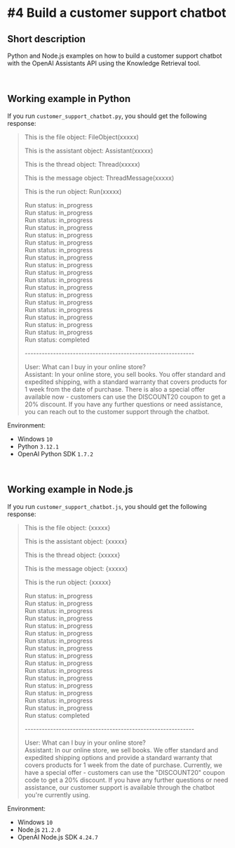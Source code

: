 # #4 Build a customer support chatbot

## Short description

Python and Node.js examples on how to build a customer support chatbot with the OpenAI Assistants API using the Knowledge Retrieval tool.

<br>

## Working example in Python

If you run `customer_support_chatbot.py`, you should get the following response:

> This is the file object: FileObject(xxxxx)
>
> This is the assistant object: Assistant(xxxxx)
>
> This is the thread object: Thread(xxxxx)
>
> This is the message object: ThreadMessage(xxxxx)
>
> This is the run object: Run(xxxxx)
>
> Run status: in_progress <br>
> Run status: in_progress <br>
> Run status: in_progress <br>
> Run status: in_progress <br>
> Run status: in_progress <br>
> Run status: in_progress <br>
> Run status: in_progress <br>
> Run status: in_progress <br>
> Run status: in_progress <br>
> Run status: in_progress <br>
> Run status: in_progress <br>
> Run status: in_progress <br>
> Run status: in_progress <br>
> Run status: in_progress <br>
> Run status: in_progress <br>
> Run status: in_progress <br>
> Run status: in_progress <br>
> Run status: in_progress <br>
> Run status: completed
>
> \------------------------------------------------------------
>
> User: What can I buy in your online store? <br>
> Assistant: In your online store, you sell books. You offer standard and expedited shipping, with a standard warranty that covers products for 1 week from the date of purchase.
> There is also a special offer available now - customers can use the DISCOUNT20 coupon to get a 20% discount. If you have any further questions or need assistance, you can reach out to the customer support through the chatbot.

Environment:

- Windows `10`
- Python `3.12.1`
- OpenAI Python SDK `1.7.2`

<br>

## Working example in Node.js

If you run `customer_support_chatbot.js`, you should get the following response:

> This is the file object: {xxxxx}
>
> This is the assistant object: {xxxxx}
>
> This is the thread object: {xxxxx}
>
> This is the message object: {xxxxx}
>
> This is the run object: {xxxxx}
>
> Run status: in_progress <br>
> Run status: in_progress <br>
> Run status: in_progress <br>
> Run status: in_progress <br>
> Run status: in_progress <br>
> Run status: in_progress <br>
> Run status: in_progress <br>
> Run status: in_progress <br>
> Run status: in_progress <br>
> Run status: in_progress <br>
> Run status: in_progress <br>
> Run status: in_progress <br>
> Run status: in_progress <br>
> Run status: in_progress <br>
> Run status: in_progress <br>
> Run status: in_progress <br>
> Run status: completed
>
> \------------------------------------------------------------
>
> User: What can I buy in your online store? <br>
> Assistant: In our online store, we sell books. We offer standard and expedited shipping options and
> provide a standard warranty that covers products for 1 week from the date of purchase. Currently, we
> have a special offer - customers can use the "DISCOUNT20" coupon code to get a 20% discount. If you have any further questions or need assistance, our customer support is available through the chatbot
> you're currently using.

Environment:

- Windows `10`
- Node.js `21.2.0`
- OpenAI Node.js SDK `4.24.7`
